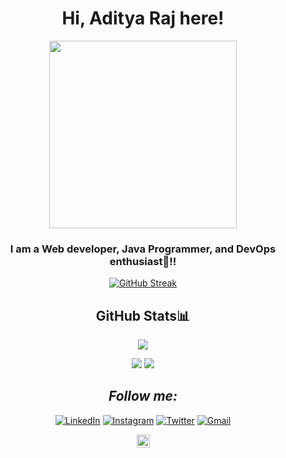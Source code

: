 <div align="center">
   <h1>Hi, Aditya Raj here! </h1>
   <p align="center">
  <img width="300" src="https://media.giphy.com/media/v1.Y2lkPTc5MGI3NjExZG96NnBsemR0aWN5MG9hM3I5OHV4cWphM2ppMzl1NGMwdWRzNDhyMCZlcD12MV9zdGlja2Vyc19zZWFyY2gmY3Q9cw/Ig36GBEnn9LEUTzorR/giphy.gif">
</p>

 


### I am a Web developer, Java Programmer, and DevOps enthusiast🚀!!







   [![GitHub Streak](https://github-readme-streak-stats.herokuapp.com?user=aditya-raj31&theme=midnight-purple)](https://git.io/streak-stats)
   
   
##   GitHub Stats📊


![](http://github-profile-summary-cards.vercel.app/api/cards/profile-details?username=aditya-raj31&theme=radical)
   
  
  ![](http://github-profile-summary-cards.vercel.app/api/cards/repos-per-language?username=aditya-raj31&theme=moonlight)
 ![](http://github-profile-summary-cards.vercel.app/api/cards/most-commit-language?username=aditya-raj31&theme=moonlight)




##   <i>Follow me:</i><br>
      
   

<a href="(https://www.linkedin.com/in/aditya-raj31/)" target="_blank"><img src="https://img.shields.io/badge/LinkedIn-%230077B5.svg?&style=flat-square&logo=linkedin&logoColor=white" alt="LinkedIn"></a>
<a href="https://www.instagram.com/adityaraj3554/" target="_blank"><img src="https://img.shields.io/badge/Instagram-%23E4405F.svg?&style=flat-square&logo=instagram&logoColor=white" alt="Instagram"></a>
<a href="https://x.com/adityaraj_3172" target="_blank"><img src="https://img.shields.io/badge/Twitter-%231DA1F2.svg?&style=flat-square&logo=twitter&logoColor=white" alt="Twitter"></a>
<a href="mailto:aditya70797@gmail.com" target="_blank"><img src="https://img.shields.io/badge/Gmail-c14438?style=flat-square&logo=Gmail&logoColor=white" alt="Gmail"></a>

   
   

<a href="https://leetcode.com/u/aditya_raj_31/" target="_blank"><img src=	"https://img.shields.io/badge/-LeetCode-FFA116?style=for-the-badge&logo=LeetCode&logoColor=black" img height="21" alt="Leetcode"></a>

   
</div>

  
  
   ##
